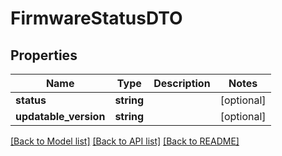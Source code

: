 # FirmwareStatusDTO

## Properties
Name | Type | Description | Notes
------------ | ------------- | ------------- | -------------
**status** | **string** |  | [optional] 
**updatable_version** | **string** |  | [optional] 

[[Back to Model list]](../../README.md#documentation-for-models) [[Back to API list]](../../README.md#documentation-for-api-endpoints) [[Back to README]](../../README.md)


